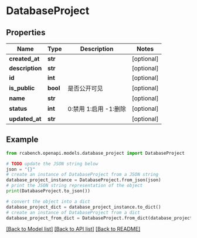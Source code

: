 # DatabaseProject


## Properties

Name | Type | Description | Notes
------------ | ------------- | ------------- | -------------
**created_at** | **str** |  | [optional] 
**description** | **str** |  | [optional] 
**id** | **int** |  | [optional] 
**is_public** | **bool** | 是否公开可见 | [optional] 
**name** | **str** |  | [optional] 
**status** | **int** | 0:禁用 1:启用 -1:删除 | [optional] 
**updated_at** | **str** |  | [optional] 

## Example

```python
from rcabench.openapi.models.database_project import DatabaseProject

# TODO update the JSON string below
json = "{}"
# create an instance of DatabaseProject from a JSON string
database_project_instance = DatabaseProject.from_json(json)
# print the JSON string representation of the object
print(DatabaseProject.to_json())

# convert the object into a dict
database_project_dict = database_project_instance.to_dict()
# create an instance of DatabaseProject from a dict
database_project_from_dict = DatabaseProject.from_dict(database_project_dict)
```
[[Back to Model list]](../README.md#documentation-for-models) [[Back to API list]](../README.md#documentation-for-api-endpoints) [[Back to README]](../README.md)


